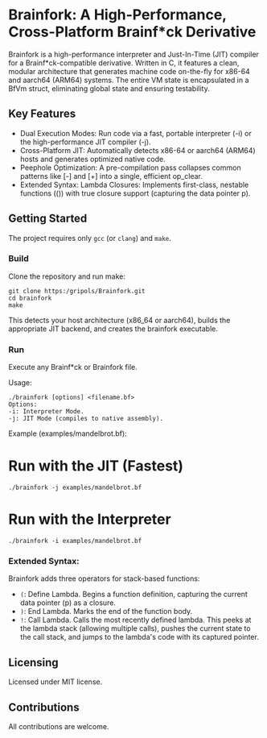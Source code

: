 # Brainfork: A High-Performance, Cross-Platform Brainf*ck Derivative

Brainfork is a high-performance interpreter and Just-In-Time (JIT) 
compiler for a Brainf*ck-compatible derivative. Written in C, it features a clean, 
modular architecture that generates machine code on-the-fly for x86-64 and aarch64 
(ARM64) systems. The entire VM state is encapsulated in a BfVm struct, eliminating 
global state and ensuring testability.

## Key Features
- Dual Execution Modes: Run code via a fast, portable interpreter (-i) or the high-performance JIT compiler (-j).
- Cross-Platform JIT: Automatically detects x86-64 or aarch64 (ARM64) hosts and generates optimized native code.
- Peephole Optimization: A pre-compilation pass collapses common patterns like [-] and [+] into a single, efficient op_clear.
- Extended Syntax: Lambda Closures: Implements first-class, nestable functions (()) with true closure support (capturing the data 
pointer p).

## Getting Started
The project requires only `gcc` (or `clang`) and `make`.

### Build
Clone the repository and run make:
```
git clone https:/gripols/Brainfork.git
cd brainfork
make
```
This detects your host architecture (x86_64 or aarch64), builds the appropriate JIT backend, 
and creates the brainfork executable.

### Run
Execute any Brainf*ck or Brainfork file.

Usage:
```
./brainfork [options] <filename.bf>
Options:
-i: Interpreter Mode.
-j: JIT Mode (compiles to native assembly).
```
Example (examples/mandelbrot.bf):

# Run with the JIT (Fastest)
```
./brainfork -j examples/mandelbrot.bf
```

# Run with the Interpreter
```
./brainfork -i examples/mandelbrot.bf
```

### Extended Syntax: 
Brainfork adds three operators for stack-based functions:
- `(`: Define Lambda. Begins a function definition, capturing the current data pointer (p) as a closure.
- `)`: End Lambda. Marks the end of the function body.
- `!`: Call Lambda. Calls the most recently defined lambda. This peeks at the lambda stack (allowing multiple calls), 
pushes the current state to the call stack, and jumps to the lambda's code with its captured pointer.

## Licensing
Licensed under MIT license.

## Contributions
All contributions are welcome.
